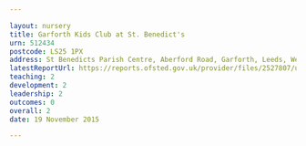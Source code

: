```yaml
---

layout: nursery
title: Garforth Kids Club at St. Benedict's
urn: 512434
postcode: LS25 1PX
address: St Benedicts Parish Centre, Aberford Road, Garforth, Leeds, West Yorkshire, LS25 1PX
latestReportUrl: https://reports.ofsted.gov.uk/provider/files/2527807/urn/512434.pdf
teaching: 2
development: 2
leadership: 2
outcomes: 0
overall: 2
date: 19 November 2015

---
```

